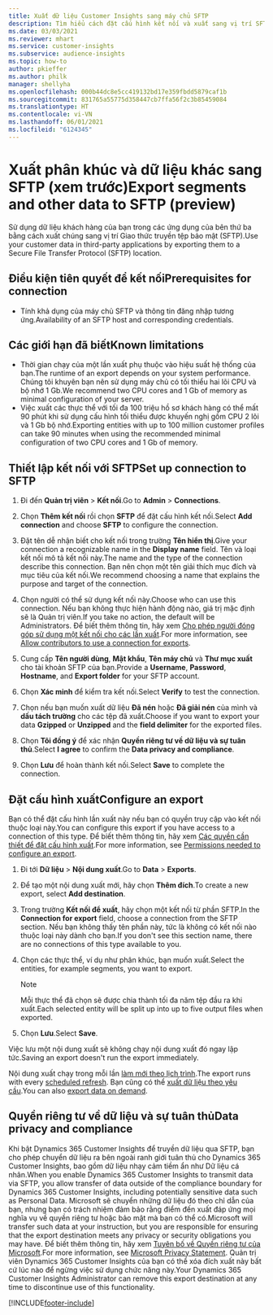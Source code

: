 ```yaml
---
title: Xuất dữ liệu Customer Insights sang máy chủ SFTP
description: Tìm hiểu cách đặt cấu hình kết nối và xuất sang vị trí SFTP.
ms.date: 03/03/2021
ms.reviewer: mhart
ms.service: customer-insights
ms.subservice: audience-insights
ms.topic: how-to
author: pkieffer
ms.author: philk
manager: shellyha
ms.openlocfilehash: 000b44dc8e5cc419132bd17e359fbdd5879caf1b
ms.sourcegitcommit: 831765a55775d358447cb7ffa56f2c3b85459084
ms.translationtype: HT
ms.contentlocale: vi-VN
ms.lasthandoff: 06/01/2021
ms.locfileid: "6124345"
---
```

# <a name="export-segments-and-other-data-to-sftp-preview"></a><span data-ttu-id="bdc36-103">Xuất phân khúc và dữ liệu khác sang SFTP (xem trước)</span><span class="sxs-lookup"><span data-stu-id="bdc36-103">Export segments and other data to SFTP (preview)</span></span>

<span data-ttu-id="bdc36-104">Sử dụng dữ liệu khách hàng của bạn trong các ứng dụng của bên thứ ba bằng cách xuất chúng sang vị trí Giao thức truyền tệp bảo mật (SFTP).</span><span class="sxs-lookup"><span data-stu-id="bdc36-104">Use your customer data in third-party applications by exporting them to a Secure File Transfer Protocol (SFTP) location.</span></span>

## <a name="prerequisites-for-connection"></a><span data-ttu-id="bdc36-105">Điều kiện tiên quyết để kết nối</span><span class="sxs-lookup"><span data-stu-id="bdc36-105">Prerequisites for connection</span></span>

- <span data-ttu-id="bdc36-106">Tính khả dụng của máy chủ SFTP và thông tin đăng nhập tương ứng.</span><span class="sxs-lookup"><span data-stu-id="bdc36-106">Availability of an SFTP host and corresponding credentials.</span></span>

## <a name="known-limitations"></a><span data-ttu-id="bdc36-107">Các giới hạn đã biết</span><span class="sxs-lookup"><span data-stu-id="bdc36-107">Known limitations</span></span>

- <span data-ttu-id="bdc36-108">Thời gian chạy của một lần xuất phụ thuộc vào hiệu suất hệ thống của bạn.</span><span class="sxs-lookup"><span data-stu-id="bdc36-108">The runtime of an export depends on your system performance.</span></span> <span data-ttu-id="bdc36-109">Chúng tôi khuyên bạn nên sử dụng máy chủ có tối thiểu hai lõi CPU và bộ nhớ 1 Gb.</span><span class="sxs-lookup"><span data-stu-id="bdc36-109">We recommend two CPU cores and 1 Gb of memory as minimal configuration of your server.</span></span> 
- <span data-ttu-id="bdc36-110">Việc xuất các thực thể với tối đa 100 triệu hồ sơ khách hàng có thể mất 90 phút khi sử dụng cấu hình tối thiểu được khuyến nghị gồm CPU 2 lõi và 1 Gb bộ nhớ.</span><span class="sxs-lookup"><span data-stu-id="bdc36-110">Exporting entities with up to 100 million customer profiles can take 90 minutes when using the recommended minimal configuration of two CPU cores and 1 Gb of memory.</span></span> 

## <a name="set-up-connection-to-sftp"></a><span data-ttu-id="bdc36-111">Thiết lập kết nối với SFTP</span><span class="sxs-lookup"><span data-stu-id="bdc36-111">Set up connection to SFTP</span></span>

1. <span data-ttu-id="bdc36-112">Đi đến **Quản trị viên** > **Kết nối**.</span><span class="sxs-lookup"><span data-stu-id="bdc36-112">Go to **Admin** > **Connections**.</span></span>

1. <span data-ttu-id="bdc36-113">Chọn **Thêm kết nối** rồi chọn **SFTP** để đặt cấu hình kết nối.</span><span class="sxs-lookup"><span data-stu-id="bdc36-113">Select **Add connection** and choose **SFTP** to configure the connection.</span></span>

1. <span data-ttu-id="bdc36-114">Đặt tên dễ nhận biết cho kết nối trong trường **Tên hiển thị**.</span><span class="sxs-lookup"><span data-stu-id="bdc36-114">Give your connection a recognizable name in the **Display name** field.</span></span> <span data-ttu-id="bdc36-115">Tên và loại kết nối mô tả kết nối này.</span><span class="sxs-lookup"><span data-stu-id="bdc36-115">The name and the type of the connection describe this connection.</span></span> <span data-ttu-id="bdc36-116">Bạn nên chọn một tên giải thích mục đích và mục tiêu của kết nối.</span><span class="sxs-lookup"><span data-stu-id="bdc36-116">We recommend choosing a name that explains the purpose and target of the connection.</span></span>

1. <span data-ttu-id="bdc36-117">Chọn người có thể sử dụng kết nối này.</span><span class="sxs-lookup"><span data-stu-id="bdc36-117">Choose who can use this connection.</span></span> <span data-ttu-id="bdc36-118">Nếu bạn không thực hiện hành động nào, giá trị mặc định sẽ là Quản trị viên.</span><span class="sxs-lookup"><span data-stu-id="bdc36-118">If you take no action, the default will be Administrators.</span></span> <span data-ttu-id="bdc36-119">Để biết thêm thông tin, hãy xem [Cho phép người đóng góp sử dụng một kết nối cho các lần xuất](connections.md#allow-contributors-to-use-a-connection-for-exports).</span><span class="sxs-lookup"><span data-stu-id="bdc36-119">For more information, see [Allow contributors to use a connection for exports](connections.md#allow-contributors-to-use-a-connection-for-exports).</span></span>

1. <span data-ttu-id="bdc36-120">Cung cấp **Tên người dùng**, **Mật khẩu**, **Tên máy chủ** và **Thư mục xuất** cho tài khoản SFTP của bạn.</span><span class="sxs-lookup"><span data-stu-id="bdc36-120">Provide a **Username**, **Password**, **Hostname**, and **Export folder** for your SFTP account.</span></span>

1. <span data-ttu-id="bdc36-121">Chọn **Xác minh** để kiểm tra kết nối.</span><span class="sxs-lookup"><span data-stu-id="bdc36-121">Select **Verify** to test the connection.</span></span>

1. <span data-ttu-id="bdc36-122">Chọn nếu bạn muốn xuất dữ liệu **Đã nén** hoặc **Đã giải nén** của mình và **dấu tách trường** cho các tệp đã xuất.</span><span class="sxs-lookup"><span data-stu-id="bdc36-122">Choose if you want to export your data **Gzipped** or **Unzipped** and the **field delimiter** for the exported files.</span></span>

1. <span data-ttu-id="bdc36-123">Chọn **Tôi đồng ý** để xác nhận **Quyền riêng tư về dữ liệu và sự tuân thủ**.</span><span class="sxs-lookup"><span data-stu-id="bdc36-123">Select **I agree** to confirm the **Data privacy and compliance**.</span></span>

1. <span data-ttu-id="bdc36-124">Chọn **Lưu** để hoàn thành kết nối.</span><span class="sxs-lookup"><span data-stu-id="bdc36-124">Select **Save** to complete the connection.</span></span>

## <a name="configure-an-export"></a><span data-ttu-id="bdc36-125">Đặt cấu hình xuất</span><span class="sxs-lookup"><span data-stu-id="bdc36-125">Configure an export</span></span>

<span data-ttu-id="bdc36-126">Bạn có thể đặt cấu hình lần xuất này nếu bạn có quyền truy cập vào kết nối thuộc loại này.</span><span class="sxs-lookup"><span data-stu-id="bdc36-126">You can configure this export if you have access to a connection of this type.</span></span> <span data-ttu-id="bdc36-127">Để biết thêm thông tin, hãy xem [Các quyền cần thiết để đặt cấu hình xuất](export-destinations.md#set-up-a-new-export).</span><span class="sxs-lookup"><span data-stu-id="bdc36-127">For more information, see [Permissions needed to configure an export](export-destinations.md#set-up-a-new-export).</span></span>

1. <span data-ttu-id="bdc36-128">Đi tới **Dữ liệu** > **Nội dung xuất**.</span><span class="sxs-lookup"><span data-stu-id="bdc36-128">Go to **Data** > **Exports**.</span></span>

1. <span data-ttu-id="bdc36-129">Để tạo một nội dung xuất mới, hãy chọn **Thêm đích**.</span><span class="sxs-lookup"><span data-stu-id="bdc36-129">To create a new export, select **Add destination**.</span></span>

1. <span data-ttu-id="bdc36-130">Trong trường **Kết nối để xuất**, hãy chọn một kết nối từ phần SFTP.</span><span class="sxs-lookup"><span data-stu-id="bdc36-130">In the **Connection for export** field, choose a connection from the SFTP section.</span></span> <span data-ttu-id="bdc36-131">Nếu bạn không thấy tên phần này, tức là không có kết nối nào thuộc loại này dành cho bạn.</span><span class="sxs-lookup"><span data-stu-id="bdc36-131">If you don't see this section name, there are no connections of this type available to you.</span></span>

1. <span data-ttu-id="bdc36-132">Chọn các thực thể, ví dụ như phân khúc, bạn muốn xuất.</span><span class="sxs-lookup"><span data-stu-id="bdc36-132">Select the entities, for example segments, you want to export.</span></span>

   > [!NOTE]
   > <span data-ttu-id="bdc36-133">Mỗi thực thể đã chọn sẽ được chia thành tối đa năm tệp đầu ra khi xuất.</span><span class="sxs-lookup"><span data-stu-id="bdc36-133">Each selected entity will be split up into up to five output files when exported.</span></span> 

1. <span data-ttu-id="bdc36-134">Chọn **Lưu**.</span><span class="sxs-lookup"><span data-stu-id="bdc36-134">Select **Save**.</span></span>

<span data-ttu-id="bdc36-135">Việc lưu một nội dung xuất sẽ không chạy nội dung xuất đó ngay lập tức.</span><span class="sxs-lookup"><span data-stu-id="bdc36-135">Saving an export doesn't run the export immediately.</span></span>

<span data-ttu-id="bdc36-136">Nội dung xuất chạy trong mỗi lần [làm mới theo lịch trình](system.md#schedule-tab).</span><span class="sxs-lookup"><span data-stu-id="bdc36-136">The export runs with every [scheduled refresh](system.md#schedule-tab).</span></span> <span data-ttu-id="bdc36-137">Bạn cũng có thể [xuất dữ liệu theo yêu cầu](export-destinations.md#run-exports-on-demand).</span><span class="sxs-lookup"><span data-stu-id="bdc36-137">You can also [export data on demand](export-destinations.md#run-exports-on-demand).</span></span> 

## <a name="data-privacy-and-compliance"></a><span data-ttu-id="bdc36-138">Quyền riêng tư về dữ liệu và sự tuân thủ</span><span class="sxs-lookup"><span data-stu-id="bdc36-138">Data privacy and compliance</span></span>

<span data-ttu-id="bdc36-139">Khi bật Dynamics 365 Customer Insights để truyền dữ liệu qua SFTP, bạn cho phép chuyển dữ liệu ra bên ngoài ranh giới tuân thủ cho Dynamics 365 Customer Insights, bao gồm dữ liệu nhạy cảm tiềm ẩn như Dữ liệu cá nhân.</span><span class="sxs-lookup"><span data-stu-id="bdc36-139">When you enable Dynamics 365 Customer Insights to transmit data via SFTP, you allow transfer of data outside of the compliance boundary for Dynamics 365 Customer Insights, including potentially sensitive data such as Personal Data.</span></span> <span data-ttu-id="bdc36-140">Microsoft sẽ chuyển những dữ liệu đó theo chỉ dẫn của bạn, nhưng bạn có trách nhiệm đảm bảo rằng điểm đến xuất đáp ứng mọi nghĩa vụ về quyền riêng tư hoặc bảo mật mà bạn có thể có.</span><span class="sxs-lookup"><span data-stu-id="bdc36-140">Microsoft will transfer such data at your instruction, but you are responsible for ensuring that the export destination meets any privacy or security obligations you may have.</span></span> <span data-ttu-id="bdc36-141">Để biết thêm thông tin, hãy xem [Tuyên bố về Quyền riêng tư của Microsoft](https://go.microsoft.com/fwlink/?linkid=396732).</span><span class="sxs-lookup"><span data-stu-id="bdc36-141">For more information, see [Microsoft Privacy Statement](https://go.microsoft.com/fwlink/?linkid=396732).</span></span>
<span data-ttu-id="bdc36-142">Quản trị viên Dynamics 365 Customer Insights của bạn có thể xóa đích xuất này bất cứ lúc nào để ngừng việc sử dụng chức năng này.</span><span class="sxs-lookup"><span data-stu-id="bdc36-142">Your Dynamics 365 Customer Insights Administrator can remove this export destination at any time to discontinue use of this functionality.</span></span>

[!INCLUDE[footer-include](../includes/footer-banner.md)]
